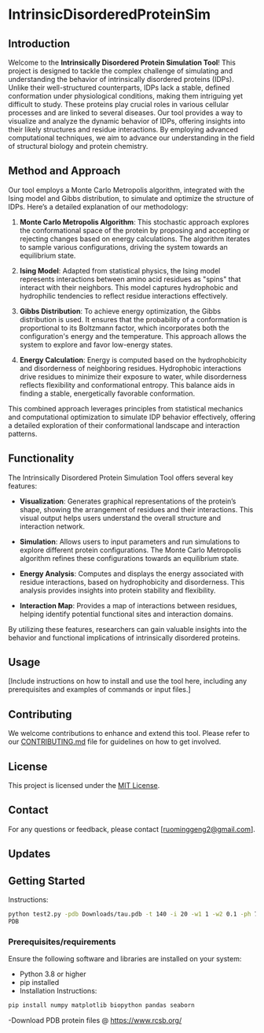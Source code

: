 # IntrinsicDisorderedProteinSim

## Introduction

Welcome to the **Intrinsically Disordered Protein Simulation Tool**! This project is designed to tackle the complex challenge of simulating and understanding the behavior of intrinsically disordered proteins (IDPs). Unlike their well-structured counterparts, IDPs lack a stable, defined conformation under physiological conditions, making them intriguing yet difficult to study. These proteins play crucial roles in various cellular processes and are linked to several diseases. Our tool provides a way to visualize and analyze the dynamic behavior of IDPs, offering insights into their likely structures and residue interactions. By employing advanced computational techniques, we aim to advance our understanding in the field of structural biology and protein chemistry.

## Method and Approach

Our tool employs a Monte Carlo Metropolis algorithm, integrated with the Ising model and Gibbs distribution, to simulate and optimize the structure of IDPs. Here’s a detailed explanation of our methodology:

1. **Monte Carlo Metropolis Algorithm**: This stochastic approach explores the conformational space of the protein by proposing and accepting or rejecting changes based on energy calculations. The algorithm iterates to sample various configurations, driving the system towards an equilibrium state.

2. **Ising Model**: Adapted from statistical physics, the Ising model represents interactions between amino acid residues as "spins" that interact with their neighbors. This model captures hydrophobic and hydrophilic tendencies to reflect residue interactions effectively.

3. **Gibbs Distribution**: To achieve energy optimization, the Gibbs distribution is used. It ensures that the probability of a conformation is proportional to its Boltzmann factor, which incorporates both the configuration's energy and the temperature. This approach allows the system to explore and favor low-energy states.

4. **Energy Calculation**: Energy is computed based on the hydrophobicity and disorderness of neighboring residues. Hydrophobic interactions drive residues to minimize their exposure to water, while disorderness reflects flexibility and conformational entropy. This balance aids in finding a stable, energetically favorable conformation.

This combined approach leverages principles from statistical mechanics and computational optimization to simulate IDP behavior effectively, offering a detailed exploration of their conformational landscape and interaction patterns.

## Functionality

The Intrinsically Disordered Protein Simulation Tool offers several key features:

- **Visualization**: Generates graphical representations of the protein’s shape, showing the arrangement of residues and their interactions. This visual output helps users understand the overall structure and interaction network.

- **Simulation**: Allows users to input parameters and run simulations to explore different protein configurations. The Monte Carlo Metropolis algorithm refines these configurations towards an equilibrium state.

- **Energy Analysis**: Computes and displays the energy associated with residue interactions, based on hydrophobicity and disorderness. This analysis provides insights into protein stability and flexibility.

- **Interaction Map**: Provides a map of interactions between residues, helping identify potential functional sites and interaction domains.

By utilizing these features, researchers can gain valuable insights into the behavior and functional implications of intrinsically disordered proteins.

## Usage

[Include instructions on how to install and use the tool here, including any prerequisites and examples of commands or input files.]

## Contributing

We welcome contributions to enhance and extend this tool. Please refer to our [CONTRIBUTING.md](CONTRIBUTING.md) file for guidelines on how to get involved.

## License

This project is licensed under the [MIT License](LICENSE).

## Contact

For any questions or feedback, please contact [ruominggeng2@gmail.com].


## Updates

## Getting Started
Instructions:

```bash
python test2.py -pdb Downloads/tau.pdb -t 140 -i 20 -w1 1 -w2 0.1 -ph 7
PDB
```


### Prerequisites/requirements

Ensure the following software and libraries are installed on your system:
- Python 3.8 or higher
- pip installed
- Installation Instructions:
```bash
pip install numpy matplotlib biopython pandas seaborn
```
-Download PDB protein files @ https://www.rcsb.org/

